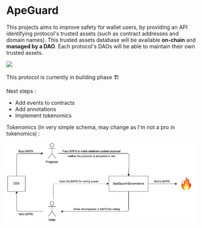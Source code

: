# ApeGuard

This projects aims to improve safety for wallet users, by providing an API identifying protocol's trusted assets (such as contract addresses and domain names). This trusted assets database will be available **on-chain** and **managed by a DAO**. Each protocol's DAOs will be able to maintain their own trusted assets.

![](https://i.imgur.com/qREqVpm.png)

This protocol is currently in building phase 🏗️

Next steps :
- Add events to contracts
- Add annotations
- Implement tokenomics

Tokenomics (in very simple schema, may change as I'm not a pro in tokenomics) :

![](./documentation/ApeGuard-Tokenomics.jpg)